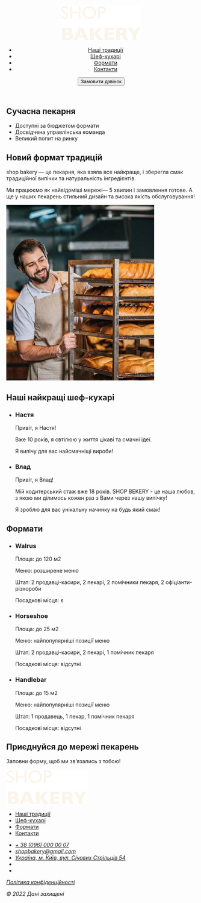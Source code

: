 <!DOCTYPE html>
<html lang="uk">
  <head>
    <meta charset="UTF-8" />
    <meta name="viewport" content="width=device-width, initial-scale=1.0" />
    <title>Сучасна пекарня</title>
    <!-- Fonts -->
    <link rel="preconnect" href="https://fonts.googleapis.com" />
    <link rel="preconnect" href="https://fonts.gstatic.com" crossorigin />
    <link
      href="https://fonts.googleapis.com/css2?family=Poppins:wght@300;400;600;900&display=swap"
      rel="stylesheet"
    />
    <!-- Styles -->
    <link rel="stylesheet" href="./css/Styles.css" />
  </head>
  <body>
    <header>
      <nav>
        <a href="Beginning.html">
          <img src="./Images/logo.svg" alt="Логотип сучасної пекарні" />
        </a>
        <ul>
          <li><a class="link" href="#traditions-section">Наші традиції</a></li>
          <li><a class="link" href="#chefs-section">Шеф-кухарі</a></li>
          <li><a class="link" href="#formats-section">Формати</a></li>
          <li><a class="link" href="#contacts-section">Контакти</a></li>
        </ul>
      </nav>
      <button class="button" type="button">Замовити дзвінок</button>
    </header>
    <main>
      <section>
        <h1 class="hero-title"><span class="accent">Сучасна</span> пекарня</h1>
      </section>
      <section id="traditions-section">
        <ul class="advantages-list">
          <li class="advantages-item">Доступні за бюджетом формати</li>
          <li class="advantages-item">Досвідчена управлінська команда</li>
          <li class="advantages-item">Великий попит на ринку</li>
        </ul>
        <h2 class="section-title">Новий формат традицій</h2>
        <p class="traditions-text">
          <span class="uppercase">shop bakery</span> — це пекарня, яка взяла все
          найкраще, і зберегла смак традиційної випічки та натуральність
          інгредієнтів.
        </p>
        <p class="traditions-text">
          Ми працюємо як найвідоміші мережі—
          <span class="brand">5 хвилин і замовлення готове.</span> А ще у наших
          пекарень стильний дизайн та висока якість обслуговування!
        </p>
        <img
          src="./Images/Backeryman.jpg"
          alt="Чоловік пекар дивиться з посмішкою на батони"
        />
      </section>
      <section id="chefs-section">
        <h2 class="section-title">
          Наші найкращі <span class="accent">шеф-кухарі</span>
        </h2>
        <ul>
          <li>
            <article>
              <h3 class="chefs-title">Настя</h3>
              <p>Привіт, я Настя!</p>
              <p>Вже 10 років, я свтілюю у життя цікаві та смачні ідеї.</p>
              <p>Я випічу для вас найсмачніщі вироби!</p>
            </article>
          </li>
          <li>
            <article>
              <h3 class="chefs-title">Влад</h3>
              <p>Привіт, я Влад!</p>
              <p>
                Мій кодитерський стаж вже 18 років. SHOP BEKERY - це наша любов,
                з якою ми ділимось кожен раз з Вами через нашу випічку!
              </p>
              <p>Я зроблю для вас унікальну начинку на будь який смак!</p>
            </article>
          </li>
        </ul>
      </section>
      <section id="formats-section">
        <h2 class="section-title">Формати</h2>
        <ul>
          <li>
            <article>
              <h3 class="format-title">Walrus</h3>
              <div class="format-text">
                <p>Площа: до 120 м2</p>
                <p>Меню: розширене меню</p>
                <p>
                  Штат: 2 продавці-касири, 2 пекарі, 2 помічники пекаря, 2
                  офіціанти-різнороби
                </p>
                <p>Посадкові місця: є</p>
              </div>
            </article>
          </li>
          <li>
            <article>
              <h3 class="format-title">Horseshoe</h3>
              <div class="format-text">
                <p>Площа: до 25 м2</p>
                <p>Меню: найпопулярніші позиції меню</p>
                <p>Штат: 2 продавці-касири, 2 пекарі, 1 помічник пекаря</p>
                <p>Посадкові місця: відсутні</p>
              </div>
            </article>
          </li>
          <li>
            <article>
              <h3 class="format-title">Handlebar</h3>
              <div class="format-text">
                <p>Площа: до 15 м2</p>
                <p>Меню: найпопулярніші позиції меню</p>
                <p>Штат: 1 продавець, 1 пекар, 1 помічник пекаря</p>
                <p>Посадкові місця: відсутні</p>
              </div>
            </article>
          </li>
        </ul>
      </section>
      <section id="contacts-section">
        <h2 class="section-title">Приєднуйся до мережі пекарень</h2>
        <p>Заповни форму, щоб ми звʼязались з тобою!</p>
      </section>
    </main>
    <footer>
      <nav>
        <a href="a">
          <img src="./Images/logo.svg" alt="Логотип сучасної пекарні" />
        </a>
        <ul>
          <li><a class="link" href="#">Наші традиції</a></li>
          <li><a class="link" href="#">Шеф-кухарі</a></li>
          <li><a class="link" href="#">Формати</a></li>
          <li><a class="link" href="#">Контакти</a></li>
        </ul>
      </nav>
      <address>
        <ul>
          <li>
            <a class="address-link" href="tel:+380960000007"
              >+ 38 (096) 000 00 07</a
            >
          </li>
          <li>
            <a class="address-link" href="mailto:shopbakery@gmail.com"
              >shopbakery@gmail.com</a
            >
          </li>
          <li>
            <a
              class="address-link"
              href="https://maps.app.goo.gl/P4e2wpjtsCcSokCW6"
              target="_blank"
              >Україна, м. Київ, вул. Січових Стрільців 54</a
            >
          </li>
          <li>
            <a href="f">
              <!-- facebook item -->
            </a>
          </li>
          <li>
            <a href="in">
              <!-- instugram item -->
            </a>
          </li>
        </ul>
        <a class="address-link" href="#" target="_blank"
          >Політика конфіденційності</a
        >
        <p class="address-copyright">&copy; 2022 Дані захищені</p>
      </address>
    </footer>
  </body>
</html>
